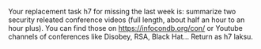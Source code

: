 Your replacement task h7 for missing the last week is: summarize two security releated conference videos (full length, about half an hour to an hour plus). You can find those on https://infocondb.org/con/ or Youtube channels of conferences like Disobey, RSA, Black Hat... Return as h7 laksu. 
